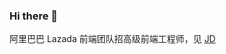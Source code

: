 ### Hi there 👋

阿里巴巴 Lazada 前端团队招高级前端工程师，见 [JD](https://github.com/tvrcgo/recruitment/blob/master/lzd-front-end-engineer.md)

<!--
**tvrcgo/tvrcgo** is a ✨ _special_ ✨ repository because its `README.md` (this file) appears on your GitHub profile.

Here are some ideas to get you started:

- 🔭 I’m currently working on ...
- 🌱 I’m currently learning ...
- 👯 I’m looking to collaborate on ...
- 🤔 I’m looking for help with ...
- 💬 Ask me about ...
- 📫 How to reach me: ...
- 😄 Pronouns: ...
- ⚡ Fun fact: ...
-->
